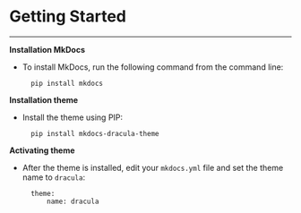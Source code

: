 # Getting Started

---

**Installation MkDocs**

- To install MkDocs, run the following command from the command line:

        pip install mkdocs

**Installation theme**

- Install the theme using PIP:

        pip install mkdocs-dracula-theme

**Activating theme**

- After the theme is installed, edit your `mkdocs.yml` file and set the theme name to `dracula`:

        theme:
            name: dracula